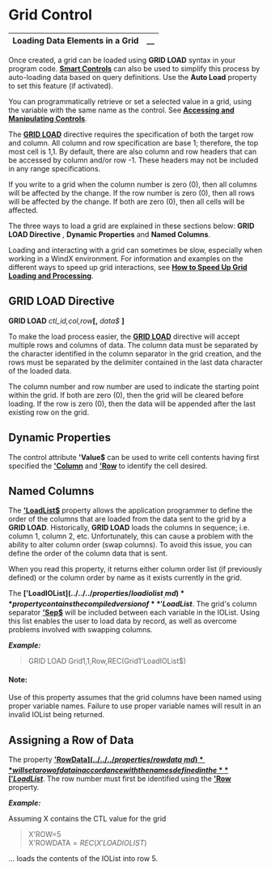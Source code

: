 # Grid Control 

**Loading Data Elements in a Grid** |  **__**  
---|---  
  
Once created, a grid can be loaded using **GRID LOAD** syntax in your program code. **[Smart Controls](../../Smart%20Controls/Overview.md)** can also be used to simplify this process by auto-loading data based on query definitions. Use the **Auto Load** property to set this feature (if activated).

You can programmatically retrieve or set a selected value in a grid, using the variable with the same name as the control. See **[Accessing and Manipulating Controls](../../Program%20Interaction/Event-Handler%20Routines/Accessing%20and%20Manipulating%20Controls.md)**.

The **[GRID LOAD](../../../directives/grid.htm#Mark16)** directive requires the specification of both the target row and column. All column and row specification are base 1; therefore, the top most cell is 1,1. By default, there are also column and row headers that can be accessed by column and/or row -1. These headers may not be included in any range specifications.

If you write to a grid when the column number is zero (0), then all columns will be affected by the change. If the row number is zero (0), then all rows will be affected by the change. If both are zero (0), then all cells will be affected.

The three ways to load a grid are explained in these sections below: **GRID LOAD Directive** , **Dynamic Properties** and **Named Columns**.

Loading and interacting with a grid can sometimes be slow, especially when working in a WindX environment. For information and examples on the different ways to speed up grid interactions, see **[How to Speed Up Grid Loading and Processing](../../../How%20To/How%20to%20Speed%20Up%20Grid.md)**.

##  GRID LOAD Directive

**GRID LOAD**  _ctl_id,col,row_**[,**  _data$_ **]**

To make the load process easier, the **[GRID LOAD](../../../directives/grid.htm#Mark16)** directive will accept multiple rows and columns of data. The column data must be separated by the character identified in the column separator in the grid creation, and the rows must be separated by the delimiter contained in the last data character of the loaded data.

The column number and row number are used to indicate the starting point within the grid. If both are zero (0), then the grid will be cleared before loading. If the row is zero (0), then the data will be appended after the last existing row on the grid.

##  Dynamic Properties

The control attribute **'Value$** can be used to write cell contents having first specified the **['Column](../../../properties/column.md)** and **['Row](../../../properties/row.md)** to identify the cell desired.

##  Named Columns

The **['LoadList$](../../../properties/loadlist_.md)** property allows the application programmer to define the order of the columns that are loaded from the data sent to the grid by a **GRID LOAD**. Historically, **GRID LOAD** loads the columns in sequence; i.e. column 1, column 2, etc. Unfortunately, this can cause a problem with the ability to alter column order (swap columns). To avoid this issue, you can define the order of the column data that is sent.

When you read this property, it returns either column order list (if previously defined) or the column order by name as it exists currently in the grid.

The **['LoadIOList$](../../../properties/loadiolist_.md)** property contains the compiled version of **'LoadList$**. The grid's column separator **['Sep$](../../../properties/sep_.md)** will be included between each variable in the IOList. Using this list enables the user to load data by record, as well as overcome problems involved with swapping columns.

**_Example:_**

> GRID LOAD Grid1,1,Row,REC(Grid1'LoadIOList$)

#### **Note:**  
Use of this property assumes that the grid columns have been named using proper variable names. Failure to use proper variable names will result in an invalid IOList being returned.

## Assigning a Row of Data

The property **['RowData$](../../../properties/rowdata_.md)** will set a row of data in accordance with the names defined in the **['LoadList$](../../../properties/loadlist_.md)**. The row number must first be identified using the **['Row](../../../properties/row.md)** property.

**_Example:_**

Assuming X contains the CTL value for the grid 

> X'ROW=5   
>  X'ROWDATA$=REC(X'LOADIOLIST$)

... loads the contents of the IOList into row 5.
